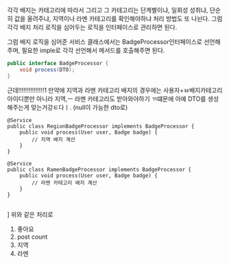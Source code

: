 각각 배지는 카테고리에 따라서 그리고 그 카테고리는 단계별이냐, 일회성 성취냐, 단순히 값을 올려주냐, 지역이나 라멘 카테고리를 확인해야하냐 처리 방법도 또 나뉜다.
그럼 각각 배지 처리 로직을 심어두는 로직을 인터페이스로 관리하면 된다.

그럼 배지 로직을 심어준 서비스 클래스에서는 BadgeProcessor인터페이스로 선언해주며,
필요한 imple로 각각 선언해서 메서드를 호출해주면 된다.

```java
public interface BadgeProcessor {
    void process(DTO);
}
```
근데!!!!!!!!!!!!!!!1 만약에 지역과 라멘 카테고리 배지의 경우에는 사용자+ㅂ배지카테고리 아이디뿐만 아니라 지역,ㅡ 라멘 카테고리도 받아와야하기 ㄲ떄문에 아예
DTO를 생성해주는게 맞는거강ㅌ다ㅣ. (null이 가능한 dto로)


```
@Service
public class RegionBadgeProcessor implements BadgeProcessor {
    public void process(User user, Badge badge) {
        // 지역 배지 계산
    }
}

@Service
public class RamenBadgeProcessor implements BadgeProcessor {
    public void process(User user, Badge badge) {
        // 라멘 카테고리 배지 계산
    }
}


```




]
위와 같은 처리로
1. 좋아요
2. post count
3. 지역
4. 라멘